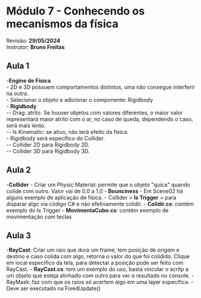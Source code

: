 # Módulo 7 - Conhecendo os mecanismos da física

Revisão: **29/05/2024**<br>
Instrutor: **Bruno Freitas**<br>

## Aula 1
-**Engine de Física**<br>
    - 2D e 3D possuem comportamentos distintos, uma não consegue interferir na outra.<br>
    - Selecionar o objeto e adicionar o componente: Rigidbody<br>
    - **Rigidbody**<br>
        -- Drag: atrito. Se houver objetos com valores diferentes, o maior valor representará maior atrito com o ar, no caso de queda, dependendo o caso, será mais lento.<br>
        -- Is Kinematic: se ativo, não terá efeito da física.<br>
    - Rigidbody será específico do Collider.<br>
        -- Collider 2D para Rigidbody 2D.<br>
        -- Collider 3D para Rigidbody 3D.<br>

## Aula 2
-**Collider**
    - Criar um Physic Material: permite que o objeto "quica" quando colide com outro. Valor vai de 0.0 a 1.0
        - **Bounciness**
    - Em Scene02 há alguns exemplo de aplicação de física.
    - Collider > **Is Trigger** > para disparar algo via código C# e não efetivamente colidir.
    - **Colidir.cs**: contém exemplo do Is Trigger
    - **MovimentaCubo.cs**: contém exemplo de movimentação com teclas

## Aula 3
-**RayCast**: Criar um raio que dura um frame, tem posição de origem e destino e caso colida com algo, retorna o valor do que foi colidido. Clique em local específico da tela, para detectar a posição pode ser feito com RayCast.
    - **RayCast.cs**: tem um exemplo do uso, basta vincular o scritp a um objeto que esteja alinhado com outro para ver o resultado no console.
    - RayMask: faz com que os raios só acertem algo em uma layer específica.
    - Deve ser executado na FixedUpdate()

